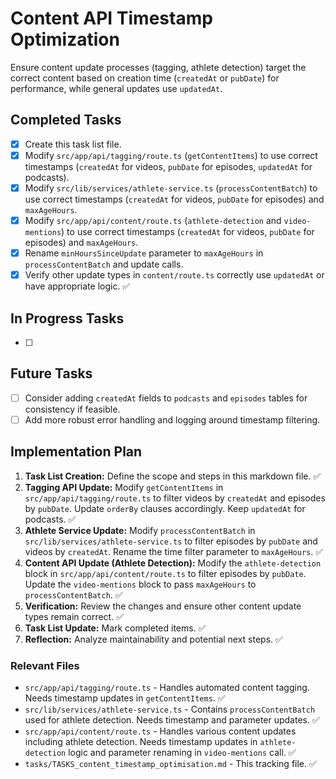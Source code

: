 # Content API Timestamp Optimization

Ensure content update processes (tagging, athlete detection) target the correct content based on creation time (`createdAt` or `pubDate`) for performance, while general updates use `updatedAt`.

## Completed Tasks

- [x] Create this task list file.
- [x] Modify `src/app/api/tagging/route.ts` (`getContentItems`) to use correct timestamps (`createdAt` for videos, `pubDate` for episodes, `updatedAt` for podcasts).
- [x] Modify `src/lib/services/athlete-service.ts` (`processContentBatch`) to use correct timestamps (`createdAt` for videos, `pubDate` for episodes) and `maxAgeHours`.
- [x] Modify `src/app/api/content/route.ts` (`athlete-detection` and `video-mentions`) to use correct timestamps (`createdAt` for videos, `pubDate` for episodes) and `maxAgeHours`.
- [x] Rename `minHoursSinceUpdate` parameter to `maxAgeHours` in `processContentBatch` and update calls.
- [x] Verify other update types in `content/route.ts` correctly use `updatedAt` or have appropriate logic. ✅

## In Progress Tasks

- [ ]

## Future Tasks

- [ ] Consider adding `createdAt` fields to `podcasts` and `episodes` tables for consistency if feasible.
- [ ] Add more robust error handling and logging around timestamp filtering.

## Implementation Plan

1.  **Task List Creation:** Define the scope and steps in this markdown file. ✅
2.  **Tagging API Update:** Modify `getContentItems` in `src/app/api/tagging/route.ts` to filter videos by `createdAt` and episodes by `pubDate`. Update `orderBy` clauses accordingly. Keep `updatedAt` for podcasts. ✅
3.  **Athlete Service Update:** Modify `processContentBatch` in `src/lib/services/athlete-service.ts` to filter episodes by `pubDate` and videos by `createdAt`. Rename the time filter parameter to `maxAgeHours`. ✅
4.  **Content API Update (Athlete Detection):** Modify the `athlete-detection` block in `src/app/api/content/route.ts` to filter episodes by `pubDate`. Update the `video-mentions` block to pass `maxAgeHours` to `processContentBatch`. ✅
5.  **Verification:** Review the changes and ensure other content update types remain correct. ✅
6.  **Task List Update:** Mark completed items. ✅
7.  **Reflection:** Analyze maintainability and potential next steps. ✅

### Relevant Files

-   `src/app/api/tagging/route.ts` - Handles automated content tagging. Needs timestamp updates in `getContentItems`. ✅
-   `src/lib/services/athlete-service.ts` - Contains `processContentBatch` used for athlete detection. Needs timestamp and parameter updates. ✅
-   `src/app/api/content/route.ts` - Handles various content updates including athlete detection. Needs timestamp updates in `athlete-detection` logic and parameter renaming in `video-mentions` call. ✅
-   `tasks/TASKS_content_timestamp_optimisation.md` - This tracking file. ✅ 